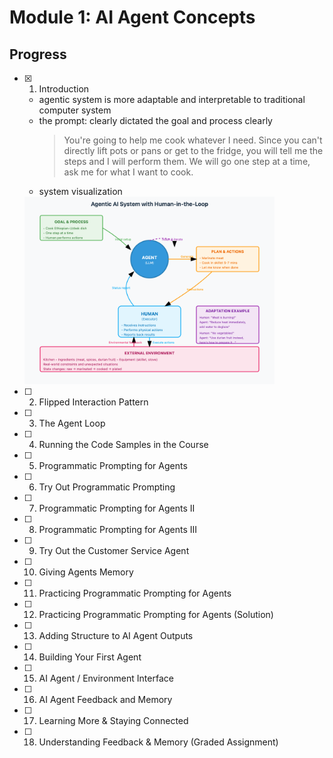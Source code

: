 # Module 1: AI Agent Concepts

## Progress

- [x] 01. Introduction
  - agentic system is more adaptable and interpretable to traditional computer system
  - the prompt: clearly dictated the goal and process clearly
    > You're going to help me cook whatever I need. Since you can't directly lift pots or pans or get to the fridge, you will tell me the steps and I will perform them. We will go one step at a time, ask me for what I want to cook.
  - system visualization
  <img src="./imgs/01.introduction.diagram.png" alt="x" style="max-width: 400px;" />
- [ ] 02. Flipped Interaction Pattern
- [ ] 03. The Agent Loop
- [ ] 04. Running the Code Samples in the Course
- [ ] 05. Programmatic Prompting for Agents
- [ ] 06. Try Out Programmatic Prompting
- [ ] 07. Programmatic Prompting for Agents II
- [ ] 08. Programmatic Prompting for Agents III
- [ ] 09. Try Out the Customer Service Agent
- [ ] 10. Giving Agents Memory
- [ ] 11. Practicing Programmatic Prompting for Agents
- [ ] 12. Practicing Programmatic Prompting for Agents (Solution)
- [ ] 13. Adding Structure to AI Agent Outputs
- [ ] 14. Building Your First Agent
- [ ] 15. AI Agent / Environment Interface
- [ ] 16. AI Agent Feedback and Memory
- [ ] 17. Learning More & Staying Connected
- [ ] 18. Understanding Feedback & Memory (Graded Assignment)
